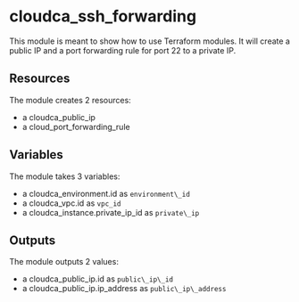 # cloudca\_ssh\_forwarding

This module is meant to show how to use Terraform modules. It will create a public IP and a port forwarding rule for port 22 to a private IP.

## Resources

The module creates 2 resources:
- a cloudca\_public\_ip
- a cloud\_port\_forwarding\_rule

## Variables

The module takes 3 variables:
- a cloudca\_environment.id as `environment\_id`
- a cloudca\_vpc.id as `vpc_id`
- a cloudca\_instance.private\_ip\_id as `private\_ip`

## Outputs

The module outputs 2 values:
- a cloudca\_public\_ip.id as `public\_ip\_id`
- a cloudca\_public\_ip.ip\_address as `public\_ip\_address`
